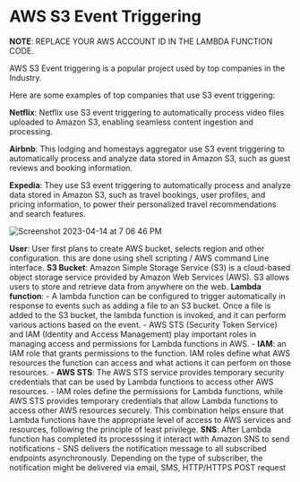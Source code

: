 # AWS S3 Event Triggering

**NOTE**: REPLACE YOUR AWS ACCOUNT ID IN THE LAMBDA FUNCTION CODE.

AWS S3 Event triggering is a popular project used by top companies in the Industry.

Here are some examples of top companies that use S3 event triggering:

**Netflix**: Netflix use S3 event triggering to automatically process video files uploaded to Amazon S3, enabling seamless content ingestion and processing.

**Airbnb**: This lodging and homestays aggregator use S3 event triggering to automatically process and analyze data stored in Amazon S3, such as guest reviews and booking information.

**Expedia**: They use S3 event triggering to automatically process and analyze data stored in Amazon S3, such as travel bookings, user profiles, and pricing information, to power their personalized travel recommendations and search features.


![Screenshot 2023-04-14 at 7 06 46 PM](https://user-images.githubusercontent.com/43399466/232058778-a7299e9b-9892-471c-a05d-14d773b5b333.png)

**User**: User first plans to create AWS bucket, selects region and other configuration. this are done using shell scripting / AWS command Line interface.
**S3 Bucket**: Amazon Simple Storage Service (S3) is a cloud-based object storage service provided by Amazon Web Services (AWS). S3 allows users to store and retrieve data from anywhere on the web.
**Lambda function**: 
        - A lambda function can be configured to trigger automatically in response to events such as adding a file to an S3 bucket. Once a file is added to the S3 bucket, the lambda function is invoked, and it can perform various actions based on the event.
        - AWS STS (Security Token Service) and IAM (Identity and Access Management) play important roles in managing access and permissions for Lambda functions in AWS.
        - **IAM**: an IAM role that grants permissions to the function. IAM roles define what AWS resources the function can access and what actions it can perform on those resources.
        - **AWS STS**: The AWS STS service provides temporary security credentials that can be used by Lambda functions to access other AWS resources. 
        - IAM roles define the permissions for Lambda functions, while AWS STS provides temporary credentials that allow Lambda functions to access other AWS resources securely. This combination helps ensure that Lambda functions have the appropriate level of access to AWS services and resources, following the principle of least privilege.
**SNS**: After Lambda function has completed its processsing it interact with Amazon SNS to send notifications
         - SNS delivers the notification message to all subscribed endpoints asynchronously. 
          Depending on the type of subscriber, the notification might be delivered via email, 
          SMS, HTTP/HTTPS POST request

